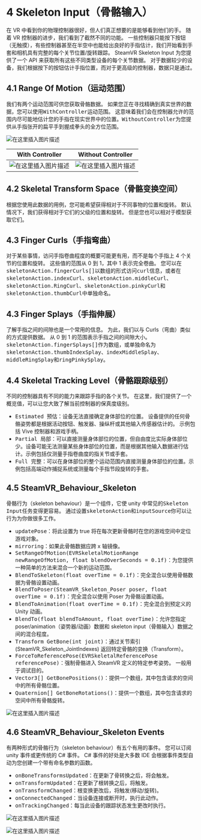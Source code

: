 # 4 Skeleton Input（骨骼输入）

在 VR 中看到你的物理控制器很好，但人们真正想要的是能够看到他们的手。 随着 VR 控制器的进步，我们看到了截然不同的功能。 一些控制器只能按下按钮（无触摸），有些控制器甚至在半空中也能给出良好的手指估计，我们开始看到手套和相机具有完整的每个关节位置/旋转跟踪。 SteamVR Skeleton Input 为您提供了一个 API 来获取所有这些不同类型设备的每个关节数据。 对于数据较少的设备，我们根据按下的按钮估计手指位置，而对于更高级的控制器，数据只是通过。

## 4.1 Range Of Motion（运动范围）

我们有两个运动范围可供您获取骨骼数据。 如果您正在寻找精确到真实世界的数据，您可以使用<kbd>WithController</kbd>运动范围。 这意味着我们会在控制器允许的范围内尽可能地估计您的手指在现实世界中的位置。<kbd>WithoutController</kbd>为您提供从手指张开的扁平手到握成拳头的全方位范围。

![在这里插入图片描述](https://img-blog.csdnimg.cn/5f74b01af306417e9b4757ac35a17208.png#pic_center)

| With Controller | Without Controller |
|--|--|
|![在这里插入图片描述](https://img-blog.csdnimg.cn/b4ab6dbf36b344c9b877b5e063ddd508.gif#pic_center)|![在这里插入图片描述](https://img-blog.csdnimg.cn/a461e135710a4c0b89d9c8db80f9c4eb.gif#pic_center) |

## 4.2 Skeletal Transform Space（骨骼变换空间）

根据您使用此数据的用例，您可能希望获得相对于不同事物的位置和旋转。 默认情况下，我们获得相对于它们的父级的位置和旋转。 但是您也可以相对于模型获取它们。

## 4.3 Finger Curls（手指弯曲）

对于某些事情，访问手指卷曲程度的概要可能更有用，而不是每个手指上 4 个关节的位置和旋转。 这些值的范围从 0 到 1，其中 1 表示完全卷曲。 您可以在<kbd>skeletonAction.fingerCurls[]</kbd>以数组的形式访问<kbd>curl</kbd>信息，或者在<kbd>skeletonAction.indexCurl</kbd>、<kbd>skeletonAction.middleCurl</kbd>、<kbd>skeletonAction.RingCurl</kbd>、<kbd>skeletonAction.pinkyCurl</kbd>和<kbd>skeletonAction.thumbCurl</kbd>中单独命名。

## 4.3 Finger Splays（手指伸展）

了解手指之间的间隙也是一个常用的信息。 为此，我们以与 Curls（弯曲）类似的方式提供数据。 从 0 到 1 的范围表示手指之间的间隙大小。<kbd>skeletonAction.fingerSplays[]</kbd>作为数组，或单独命名为<kbd>skeletonAction.thumbIndexSplay</kbd>、<kbd>indexMiddleSplay</kbd>、<kbd>middleRingSplay</kbd>和<kbd>ringPinkySplay</kbd>。

## 4.4 Skeletal Tracking Level（骨骼跟踪级别）

不同的控制器具有不同的能力来跟踪手指的各个关节。 在这里，我们提供了一个概览值，可以让您大致了解当前控制器的保真度级别。

- <kbd>Estimated 预估</kbd>：设备无法直接确定身体部位的位置。 设备提供的任何骨骼姿势都是根据活动按钮、触发器、操纵杆或其他输入传感器估计的。 示例包括 Vive 控制器和游戏手柄。
- <kbd>Partial 局部</kbd>：可以直接测量身体部位的位置，但自由度比实际身体部位少。设备可能无法测量某些身体部位的位置，而是根据其他输入数据进行估计。示例包括仅测量手指卷曲度的指关节或手套。
- <kbd>Full 完整</kbd>：可以在身体部位的整个运动范围内直接测量身体部位的位置。示例包括高端动作捕捉系统或测量每个手指节段旋转的手套。

## 4.5 SteamVR_Behaviour_Skeleton

骨骼行为（skeleton behaviour）是一个组件，它使 unity 中常见的<kbd>Skeleton Input</kbd>任务变得更容易。 通过设置<kbd>skeletonAction</kbd>和<kbd>inputSource</kbd>你可以让行为为你做很多工作。

- <kbd>updatePose</kbd>：将此设置为 true 将在每次更新骨骼时在您的游戏空间中定位游戏对象。
- <kbd>mirroring</kbd>：如果此骨骼数据应跨 x 轴镜像。
- <kbd>SetRangeOfMotion(EVRSkeletalMotionRange newRangeOfMotion, float blendOverSeconds = 0.1f)</kbd>：为您提供一种简单的方法来混合一个新的运动范围。
- <kbd>BlendToSkeleton(float overTime = 0.1f)</kbd>：完全混合以使用骨骼数据为骨骼设置动画。
- <kbd>BlendToPoser(SteamVR_Skeleton_Poser poser, float overTime = 0.1f)</kbd>：完全混合以使用 Poser 为骨骼设置动画。
- <kbd>BlendToAnimation(float overTime = 0.1f)</kbd>：完全混合到预定义的 Unity 动画。
- <kbd>BlendTo(float blendToAmount, float overTime)</kbd>：允许您指定 poser/animation（姿势器/动画）数据和 skeleton input（骨骼输入）数据之间的混合程度。
- <kbd>Transform GetBone(int joint)</kbd>：通过关节索引 (SteamVR_Skeleton_JointIndexes) 返回特定骨骼的变换（Transform）。
- <kbd>ForceToReferencePose(EVRSkeletalReferencePose referencePose)</kbd>：强制骨骼进入 SteamVR 定义的特定参考姿势。 一般用于调试目的。
- <kbd>Vector3[] GetBonePositions()</kbd>：提供一个数组，其中包含请求的空间中的所有骨骼位置。
- <kbd>Quaternion[] GetBoneRotations()</kbd>：提供一个数组，其中包含请求的空间中所有骨骼旋转。

![在这里插入图片描述](https://img-blog.csdnimg.cn/b973fe3869d74363a6307eba0db1a912.png#pic_center)

## 4.6 SteamVR_Behaviour_Skeleton Events

有两种形式的骨骼行为（skeleton behaviour）有五个有用的事件。 您可以订阅 unity 事件或更传统的 C# 事件。 C# 事件的好处是大多数 IDE 会根据事件类型自动为您创建一个带有命名参数的函数。

- <kbd>onBoneTransformsUpdated</kbd>：在更新了骨转换之后，将会触发。
- <kbd>onTransformUpdated</kbd>：在更新了根转换之后，将触发。
- <kbd>onTransformChanged</kbd>：根变换更改后，将触发(移动/旋转)。
- <kbd>onConnectedChanged</kbd>：当设备连接或断开时，执行此动作。
- <kbd>onTrackingChanged</kbd>：每当此设备的跟踪状态发生更改时执行。

![在这里插入图片描述](https://img-blog.csdnimg.cn/71df42aefd754dbcab78e0f82ea3a161.png#pic_center)

![在这里插入图片描述](https://img-blog.csdnimg.cn/77b60095f7cf469186ea1295c3a7b944.png#pic_center)
